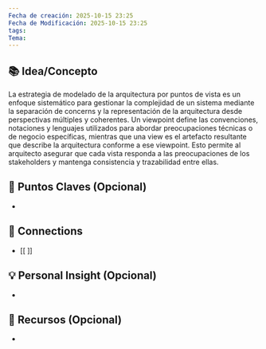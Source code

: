 ```yaml
---
Fecha de creación: 2025-10-15 23:25
Fecha de Modificación: 2025-10-15 23:25
tags: 
Tema:
---
```



## 📚 Idea/Concepto 

La estrategia de modelado de la arquitectura por puntos de vista es un enfoque sistemático para gestionar la complejidad de un sistema mediante la separación de concerns y la representación de la arquitectura desde perspectivas múltiples y coherentes.
Un viewpoint define las convenciones, notaciones y lenguajes utilizados para abordar preocupaciones técnicas o de negocio específicas, mientras que una view es el artefacto resultante que describe la arquitectura conforme a ese viewpoint. Esto permite al arquitecto asegurar que cada vista responda a las preocupaciones de los stakeholders y mantenga consistencia y trazabilidad entre ellas. 
## 📌 Puntos Claves (Opcional)
- 

## 🔗 Connections
- [[ ]]

## 💡 Personal Insight (Opcional)
- 
## 🧾 Recursos (Opcional)
- 